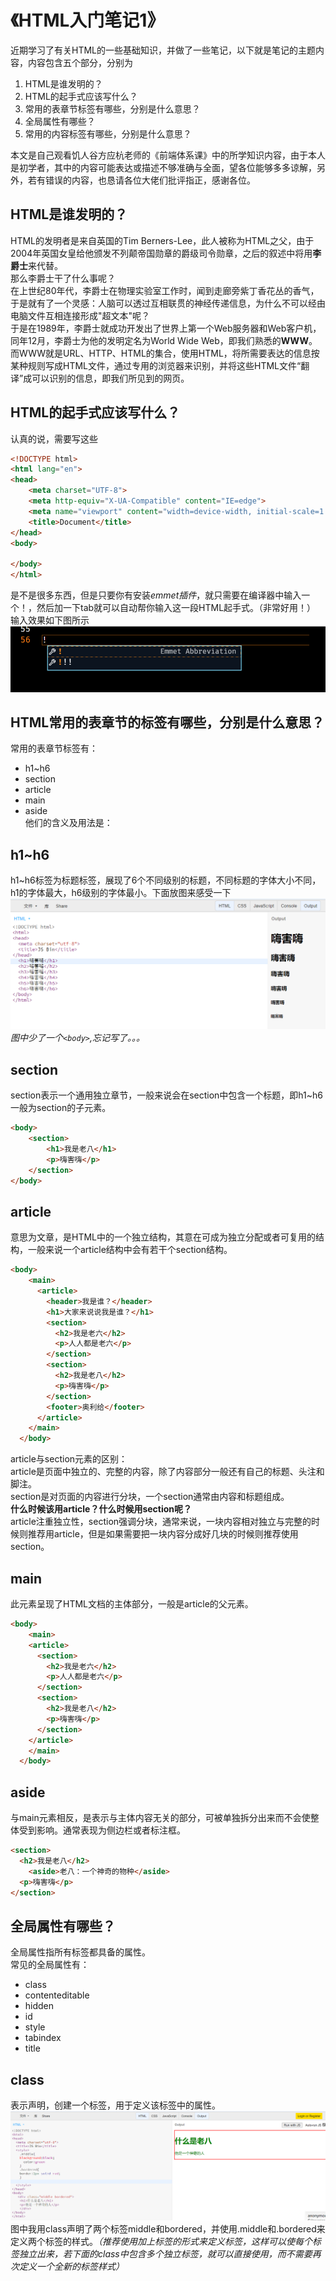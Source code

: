 # 《HTML入门笔记1》
近期学习了有关HTML的一些基础知识，并做了一些笔记，以下就是笔记的主题内容，内容包含五个部分，分别为
1. HTML是谁发明的？
2. HTML的起手式应该写什么？
3. 常用的表章节标签有哪些，分别是什么意思？
4. 全局属性有哪些？
5. 常用的内容标签有哪些，分别是什么意思？
  
  本文是自己观看饥人谷方应杭老师的《前端体系课》中的所学知识内容，由于本人是初学者，其中的内容可能表达或描述不够准确与全面，望各位能够多多谅解，另外，若有错误的内容，也恳请各位大佬们批评指正，感谢各位。
## HTML是谁发明的？
HTML的发明者是来自英国的Tim Berners-Lee，此人被称为HTML之父，由于2004年英国女皇给他颁发不列颠帝国勋章的爵级司令勋章，之后的叙述中将用**李爵士**来代替。  
那么李爵士干了什么事呢？  
在上世纪80年代，李爵士在物理实验室工作时，闻到走廊旁紫丁香花丛的香气，于是就有了一个灵感：人脑可以透过互相联贯的神经传递信息，为什么不可以经由电脑文件互相连接形成"超文本"呢？  
于是在1989年，李爵士就成功开发出了世界上第一个Web服务器和Web客户机，同年12月，李爵士为他的发明定名为World Wide Web，即我们熟悉的**WWW**。  
而WWW就是URL、HTTP、HTML的集合，使用HTML，将所需要表达的信息按某种规则写成HTML文件，通过专用的浏览器来识别，并将这些HTML文件“翻译”成可以识别的信息，即我们所见到的网页。
## HTML的起手式应该写什么？
认真的说，需要写这些
```HTML
<!DOCTYPE html>
<html lang="en">
<head>
    <meta charset="UTF-8">
    <meta http-equiv="X-UA-Compatible" content="IE=edge">
    <meta name="viewport" content="width=device-width, initial-scale=1.0">
    <title>Document</title>
</head>
<body>
    
</body>
</html>
```
是不是很多东西，但是只要你有安装*emmet插件*，就只需要在编译器中输入一个！，然后加一下tab就可以自动帮你输入这一段HTML起手式。（非常好用！）  
输入效果如下图所示  
![HTML起手式](HTML%E8%B5%B7%E6%89%8B%E5%BC%8F.png)
## HTML常用的表章节的标签有哪些，分别是什么意思？
常用的表章节标签有：  
* h1~h6
* section
* article
* main
* aside  
他们的含义及用法是：  
## h1~h6
h1~h6标签为标题标签，展现了6个不同级别的标题，不同标题的字体大小不同，h1的字体最大，h6级别的字体最小。下面放图来感受一下
![标题字体大小](h1~h6.png)  
*图中少了一个`<body>`,忘记写了。。。*
## section
section表示一个通用独立章节，一般来说会在section中包含一个标题，即h1~h6一般为section的子元素。
```html
<body>
    <section>
        <h1>我是老八</h1>
        <p>嗨害嗨</p>
    </section>
</body>
```
## article
意思为文章，是HTML中的一个独立结构，其意在可成为独立分配或者可复用的结构，一般来说一个article结构中会有若干个section结构。  
```html
<body>
    <main>
      <article>
        <header>我是谁？</header>
        <h1>大家来说说我是谁？</h1>
        <section>
          <h2>我是老六</h2>
          <p>人人都是老六</p>
        </section>
        <section>
          <h2>我是老八</h2>
          <p>嗨害嗨</p>
        </section>
        <footer>奥利给</footer>
      </article>
    </main>
  </body>
```
article与section元素的区别：  
article是页面中独立的、完整的内容，除了内容部分一般还有自己的标题、头注和脚注。  
section是对页面的内容进行分块，一个section通常由内容和标题组成。  
**什么时候该用article？什么时候用section呢？**  
article注重独立性，section强调分块，通常来说，一块内容相对独立与完整的时候则推荐用article，但是如果需要把一块内容分成好几块的时候则推荐使用section。
## main
此元素呈现了HTML文档的主体部分，一般是article的父元素。
```html
<body>
    <main>
    <article>
      <section>
        <h2>我是老六</h2>
        <p>人人都是老六</p>
      </section>
      <section>
        <h2>我是老八</h2>
        <p>嗨害嗨</p>
      </section>
    </article>
    </main>
  </body>
```
## aside
与main元素相反，是表示与主体内容无关的部分，可被单独拆分出来而不会使整体受到影响。通常表现为侧边栏或者标注框。
```html
<section>
  <h2>我是老八</h2>
    <aside>老八：一个神奇的物种</aside>
  <p>嗨害嗨</p>
</section>
```
## 全局属性有哪些？
全局属性指所有标签都具备的属性。  
常见的全局属性有：  
* class
* contenteditable
* hidden
* id
* style
* tabindex
* title  
## class
表示声明，创建一个标签，用于定义该标签中的属性。
![class效果图](class.png)
图中我用class声明了两个标签middle和bordered，并使用.middle和.bordered来定义两个标签的样式。*（推荐使用加上标签的形式来定义标签，这样可以使每个标签独立出来，若下面的class中包含多个独立标签，就可以直接使用，而不需要再次定义一个全新的标签样式）*
## 